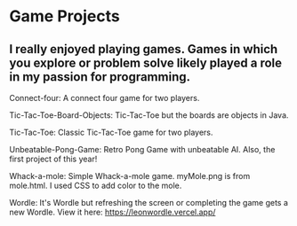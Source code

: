 # Game Projects

## I really enjoyed playing games. Games in which you explore or problem solve likely played a role in my passion for programming.

Connect-four: A connect four game for two players. 

Tic-Tac-Toe-Board-Objects: Tic-Tac-Toe but the boards are objects in Java.

Tic-Tac-Toe: Classic Tic-Tac-Toe game for two players.

Unbeatable-Pong-Game: Retro Pong Game with unbeatable AI. Also, the first project of this year!

Whack-a-mole: Simple Whack-a-mole game. myMole.png is from mole.html. I used CSS to add color to the mole.

Wordle: It's Wordle but refreshing the screen or completing the game gets a new Wordle. View it here: https://leonwordle.vercel.app/
